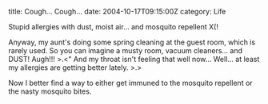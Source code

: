 title: Cough… Cough…
date: 2004-10-17T09:15:00Z
category: Life

Stupid allergies with dust, moist air… and mosquito repellent X(!

Anyway, my aunt's doing some spring cleaning at the guest room, which is rarely used. So you can imagine a musty room, vacuum cleaners… and DUST! Augh!!! >.<" And my throat isn't feeling that well now… Well… at least my allergies are getting better lately. >.>

Now I better find a way to either get immuned to the mosquito repellent or the nasty mosquito bites.
